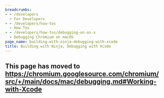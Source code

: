 ```yaml
---
breadcrumbs:
- - /developers
  - For Developers
- - /developers/how-tos
  - How-Tos
- - /developers/how-tos/debugging-on-os-x
  - Debugging Chromium on macOS
page_name: building-with-ninja-debugging-with-xcode
title: Building with Ninja, Debugging with Xcode
---
```


## This page has moved to <https://chromium.googlesource.com/chromium/src/+/main/docs/mac/debugging.md#Working-with-Xcode>